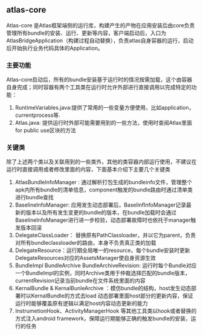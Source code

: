 ## atlas-core

Atlas-core 是Atlas框架端侧的运行库，构建产生的产物在应用安装后由core负责管理所有bundle的安装、运行、更新等内容，客户端启动后，入口为AtlasBridgeApplication（构建过程自动替换），负责atlas自身容器的运行，启动后开始执行业务代码具体的Application。

### 主要功能

Atlas-core启动后，所有的bundle安装基于运行时的情况按需加载，这个由容器自身完成；同时容器有两个工具类在运行时允许外部进行直接调用以完成特定的功能：

1. RuntimeVariables.java:提供了常用的一些变量方便使用，比如application，currentprocess等.
2. Atlas.java: 提供运行时外部可能需要用到的一些方法，使用时查阅Atlas里面 for public use区块的方法  

### 关键类

除了上述两个类以及关联用到的一些类外，其他的类容器内部运行使用，不建议在运行时直接调用或者修改里面的内容，下面基本介绍下主要几个关键类

1.  AtlasBundleInfoManager : 通过解析打包生成的bundleinfo文件，管理整个apk内所有bundle的清单信息，component触发的bundle路由时通过清单类进行bundle查找
2. BaselineInfoManager: 应用发生动态部署后，BaselinfInfoManager记录最新的版本以及所有发生变更的bundle的版本，在bundle加载时会通过BaselineInfoManager进行进一步校验，动态部署故障时也依托于manager触发版本回滚
3. DelegateClassLoader： 替换原有PathClassloader，并以它为parent，负责对所有bundleclassloader的路由，本身不负责真正类的加载
4. DelegateResource：运行期全局唯一的resource，每个bundle安装时更新DelegateResources对应的AssetsManager使自身资源生效
5. BundleImpl BundleArchive  BundleArchiveRevision: 运行时每个Bundle对应一个BundleImpl的实例，同时Archive类用于仲裁选择匹配的bundle版本，currentRevision记录当前bundle在文件系统里面的内容
6. KernalBundle & KernalBunleArchive ：模仿bundle的结构，host发生动态部署时以KernalBundle的方式去load 动态部署里面host部分的更新内容，保证运行时能够覆盖原有逻辑以满足host内容动态更新的能力
7. InstrumetionHook、ActivityManagerHook 等其他工具类以hook或者替换的方式注入android framework，保障运行期能够正确的触发bundle的安装，运行的任务
